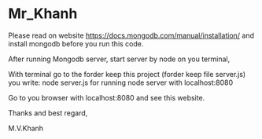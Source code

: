# Mr_Khanh
Please read on website https://docs.mongodb.com/manual/installation/ and install mongodb before you run this code.

After running Mongodb server, start server by node on you terminal,

With terminal go to the forder keep this project (forder keep file server.js) you write: node server.js for running node server with localhost:8080

Go to you browser with localhost:8080 and see this website.

Thanks and best regard,

M.V.Khanh

